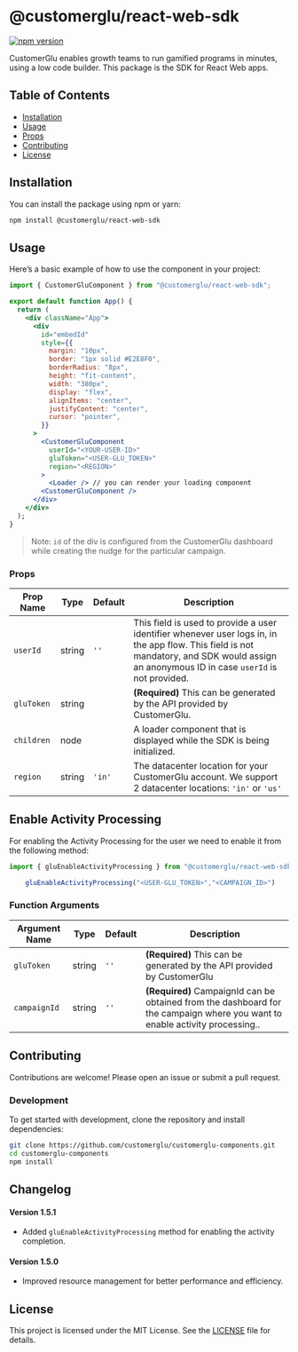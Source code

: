 # @customerglu/react-web-sdk

[![npm version](https://badge.fury.io/js/@customerglu%2Freact-web-sdk.svg)](https://badge.fury.io/js/@customerglu%2Freact-web-sdk)

CustomerGlu enables growth teams to run gamified programs in minutes, using a low code builder. This package is the SDK for React Web apps.

## Table of Contents

- [Installation](#installation)
- [Usage](#usage)
- [Props](#props)
- [Contributing](#contributing)
- [License](#license)

## Installation

You can install the package using npm or yarn:

```sh
npm install @customerglu/react-web-sdk
```

## Usage

Here’s a basic example of how to use the component in your project:

```jsx
import { CustomerGluComponent } from "@customerglu/react-web-sdk";

export default function App() {
  return (
    <div className="App">
      <div
        id="embedId"
        style={{
          margin: "10px",
          border: "1px solid #E2E8F0",
          borderRadius: "8px",
          height: "fit-content",
          width: "380px",
          display: "flex",
          alignItems: "center",
          justifyContent: "center",
          cursor: "pointer",
        }}
      >
        <CustomerGluComponent
          userId="<YOUR-USER-ID>"
          gluToken="<USER-GLU_TOKEN>"
          region="<REGION>"
        >
          <Loader /> // you can render your loading component
        <CustomerGluComponent />
      </div>
    </div>
  );
}
```

> Note: `id` of the div is configured from the CustomerGlu dashboard while creating the nudge for the particular campaign.

### Props

| Prop Name  | Type   | Default | Description                                                                                                                                                                                 |
| ---------- | ------ | ------- | ------------------------------------------------------------------------------------------------------------------------------------------------------------------------------------------- |
| `userId`   | string | `''`    | This field is used to provide a user identifier whenever user logs in, in the app flow. This field is not mandatory, and SDK would assign an anonymous ID in case `userId` is not provided. |
| `gluToken` | string |         | **(Required)** This can be generated by the API provided by CustomerGlu.                                                                                                                    |
| `children` | node   |         | A loader component that is displayed while the SDK is being initialized.                                                                                                                    |
| `region` | string   |     `'in'`   | The datacenter location for your CustomerGlu account. We support 2 datacenter locations: `'in'` or `'us'`  |

## Enable Activity Processing

For enabling the Activity Processing for the user we need to enable it from the following method:

```jsx
import { gluEnableActivityProcessing } from "@customerglu/react-web-sdk";

    gluEnableActivityProcessing("<USER-GLU_TOKEN>","<CAMPAIGN_ID>")

```
### Function Arguments

| Argument Name  | Type   | Default | Description                                                                                                                                                                                 |
| ---------- | ------ | ------- | ------------------------------------------------------------------------------------------------------------------------------------------------------------------------------------------- |
| `gluToken`   | string | `''`    | **(Required)** This can be generated by the API provided by CustomerGlu|
| `campaignId` | string |   `''`     | **(Required)** CampaignId can be obtained from the dashboard for the campaign where you want to enable activity processing..                


## Contributing

Contributions are welcome! Please open an issue or submit a pull request.

### Development

To get started with development, clone the repository and install dependencies:

```sh
git clone https://github.com/customerglu/customerglu-components.git
cd customerglu-components
npm install
```

## Changelog

#### Version 1.5.1

- Added `gluEnableActivityProcessing` method for enabling the activity completion.

#### Version 1.5.0

- Improved resource management for better performance and efficiency.

## License

This project is licensed under the MIT License. See the [LICENSE](LICENSE) file for details.
